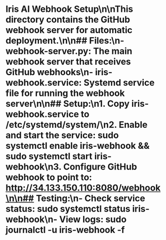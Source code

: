 # Iris AI Webhook Setup\n\nThis directory contains the GitHub webhook server for automatic deployment.\n\n## Files:\n- webhook-server.py: The main webhook server that receives GitHub webhooks\n- iris-webhook.service: Systemd service file for running the webhook server\n\n## Setup:\n1. Copy iris-webhook.service to /etc/systemd/system/\n2. Enable and start the service: sudo systemctl enable iris-webhook && sudo systemctl start iris-webhook\n3. Configure GitHub webhook to point to: http://34.133.150.110:8080/webhook\n\n## Testing:\n- Check service status: sudo systemctl status iris-webhook\n- View logs: sudo journalctl -u iris-webhook -f

